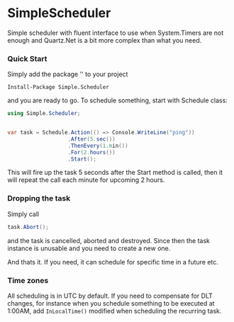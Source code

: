 # SimpleScheduler
Simple scheduler with fluent interface to use when System.Timers are not enough and Quartz.Net is a bit more complex than what you need.

### Quick Start

Simply add the package '' to your project

```
Install-Package Simple.Scheduler
```

and you are ready to go. To schedule something, start with Schedule class:

```c#
using Simple.Scheduler;


var task = Schedule.Action(() => Console.WriteLine("ping"))
                   .After(5.sec())
                   .ThenEvery(1.min())
                   .For(2.hours())
                   .Start();

```

This will fire up the task 5 seconds after the Start method is called, then it will repeat the call each minute for upcoming 2 hours.

### Dropping the task

Simply call

```c#
task.Abort();
```

and the task is cancelled, aborted and destroyed. Since then the task instance is unusable and you need to create a new one.

And thats it. If you need, it can schedule for specific time in a future etc.

### Time zones

All scheduling is in UTC by default. If you need to compensate for DLT changes, for instance when you schedule something to be executed at 1:00AM, add `InLocalTime()` modified when scheduling the recurring task.